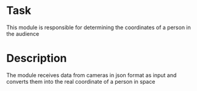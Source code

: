 # Task
This module is responsible for determining the coordinates of a person in the audience
# Description
The module receives data from cameras in json format as input and converts them into the real coordinate of a person in space
